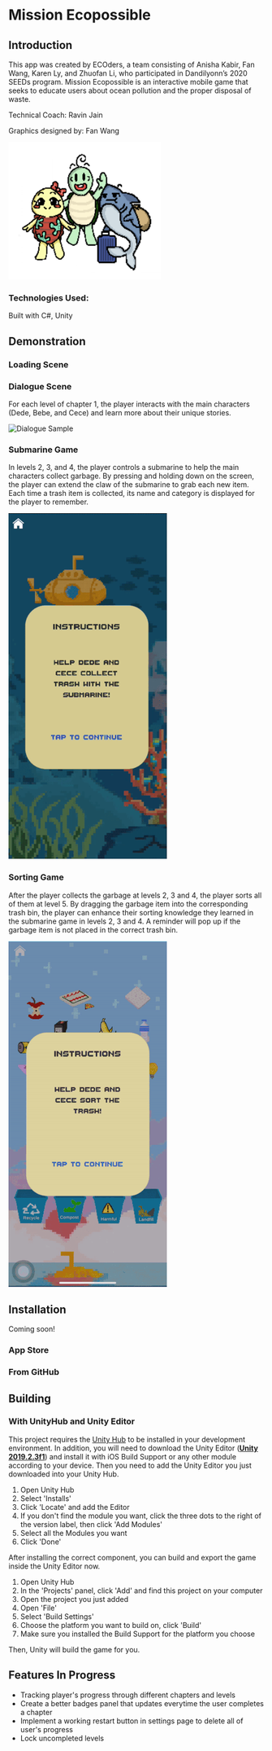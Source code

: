 # Mission Ecopossible
## Introduction

This app was created by ECOders, a team consisting of Anisha Kabir, Fan Wang, Karen Ly, and Zhuofan Li, who participated in Dandilyonn’s 2020 SEEDs program. Mission Ecopossible is an interactive mobile game that seeks to educate users about ocean pollution and the proper disposal of waste.

Technical Coach: Ravin Jain 

Graphics designed by: Fan Wang

<img src="DemoImages/characters.png" title='Mission Ecopossible Characters' width="300" height="270">

### Technologies Used: 
Built with C#, Unity

## Demonstration
### Loading Scene

### Dialogue Scene
For each level of chapter 1, the player interacts with the main characters (Dede, Bebe, and Cece) and learn more about their unique stories.

<img src='http://g.recordit.co/LFFty51jTW.gif' title='Dialogue Sample' width='' alt='Dialogue Sample' />

### Submarine Game
In levels 2, 3, and 4, the player controls a submarine to help the main characters collect garbage. By pressing and holding down on the screen, the player can extend the claw of the submarine to grab each new item. Each time a trash item is collected, its name and category is displayed for the player to remember. 

<img src='DemoImages/subGame.gif' title='Submarine Game' width='' alt='Submarine Game' />

### Sorting Game 
After the player collects the garbage at levels 2, 3 and 4, the player sorts all of them at level 5. By dragging the garbage item into the corresponding trash bin, the player can enhance their sorting knowledge they learned in the submarine game in levels 2, 3 and 4. A reminder will pop up if the garbage item is not placed in the correct trash bin.

<img src='DemoImages/sortingGame.gif' title='Sorting Game' width='' alt='Sorting Game' />

## Installation

Coming soon!

### App Store

### From GitHub

## Building

### With UnityHub and Unity Editor

This project requires the [Unity Hub](https://unity3d.com/get-unity/download) to be installed in your development environment. 
In addition, you will need to download the Unity Editor ([**Unity 2019.2.3f1**](https://unity3d.com/get-unity/download/archive)) and install it 
with iOS Build Support or any other module according to your device. Then you need to add the Unity Editor you just downloaded into your Unity Hub.

1. Open Unity Hub
2. Select 'Installs' 
3. Click 'Locate' and add the Editor
4. If you don't find the module you want, click the three dots to the right of the version label, then click 'Add Modules'
5. Select all the Modules you want
6. Click 'Done'

After installing the correct component, you can build and export the game inside the Unity Editor now.

1. Open Unity Hub
2. In the 'Projects' panel, click 'Add' and find this project on your computer
3. Open the project you just added
4. Open 'File'
5. Select 'Build Settings'
6. Choose the platform you want to build on, click 'Build'
7. Make sure you installed the Build Support for the platform you choose

Then, Unity will build the game for you.

## Features In Progress
- Tracking player's progress through different chapters and levels
- Create a better badges panel that updates everytime the user completes a chapter
- Implement a working restart button in settings page to delete all of user's progress
- Lock uncompleted levels
